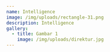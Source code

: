 ```yaml
---
name: Intelligence
image: /img/uploads/rectangle-31.png
description: Intelligence
gallery:
  - title: Gambar 1
    image: /img/uploads/direktur.jpg
---
```

